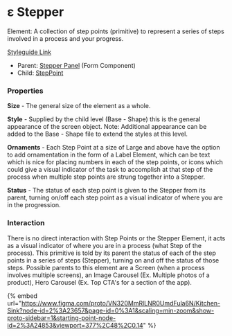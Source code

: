 # ε Stepper

Element: A collection of step points (primitive) to represent a series of steps involved in a process and your progress.

[Styleguide Link](https://zpl.io/aRRyz5E)

* Parent: [Stepper Panel](../../components/stepper-panel.md) (Form Component)
* Child: [StepPoint](steppoint.md)

### Properties

**Size** - The general size of the element as a whole.

**Style** - Supplied by the child level (Base - Shape) this is the general appearance of the screen object. Note: Additional appearance can be added to the Base - Shape file to extend the styles at this level.

**Ornaments** - Each Step Point at a size of Large and above have the option to add ornamentation in the form of a Label Element, which can be text which is nice for placing numbers in each of the step points, or icons which could give a visual indicator of the task to accomplish at that step of the process when multiple step points are strung together into a Stepper.

**Status** - The status of each step point is given to the Stepper from its parent, turning on/off each step point as a visual indicator of where you are in the progression.

### Interaction

There is no direct interaction with Step Points or the Stepper Element, it acts as a visual indicator of where you are in a process (what Step of the process). This primitive is told by its parent the status of each of the step points in a series of steps (Stepper), turning on and off the status of those steps. Possible parents to this element are a Screen (when a process involves multiple screens), an Image Carousel (Ex. Multiple photos of a product), Hero Carousel (Ex. Top CTA's for a section of the app).

{% embed url="https://www.figma.com/proto/VN320MmRlLNR0UmdFula6N/Kitchen-Sink?node-id=2%3A23657&page-id=0%3A1&scaling=min-zoom&show-proto-sidebar=1&starting-point-node-id=2%3A24853&viewport=377%2C48%2C0.14" %}
